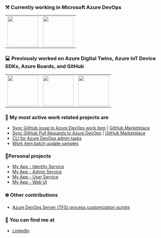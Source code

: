 ### ⚒ Currently working in Microsoft Azure DevOps

<table>
  <tr>
    <td>
      <img src="https://pbs.twimg.com/profile_images/1145617831905681408/XNKktHjN_400x400.png" width="100px" />
    </td>
    <td>
        <img src="https://store-images.s-microsoft.com/image/apps.45766.90bc905c-7e74-44bd-8e35-b6a66582227b.70681edc-518a-48c0-b3d1-3793746b3be4.4b202b3e-a046-4a2f-8d63-ccd79995f2bd.png" width="100px" />
     </td>           
  </tr>
</table>

### 💻 Previously worked on Azure Digital Twins, Azure IoT Device SDKs, Azure Boards, and GitHub

<table>
  <tr>
    <td>
        <img src="https://upload.wikimedia.org/wikipedia/commons/thumb/4/44/Microsoft_logo.svg/1024px-Microsoft_logo.svg.png" width="100px" />
      </td>
      <td>
        <img src="https://github.githubassets.com/images/modules/logos_page/GitHub-Mark.png" width="100px" />
      </td>    
      <td>
        <img src="https://store-images.s-microsoft.com/image/apps.45766.90bc905c-7e74-44bd-8e35-b6a66582227b.70681edc-518a-48c0-b3d1-3793746b3be4.4b202b3e-a046-4a2f-8d63-ccd79995f2bd.png" width="100px" />
      </td>    
  </tr>
</table>

### 🎉 My most active work related projects are

- [Sync GitHub issue to Azure DevOps work item](https://github.com/danhellem/github-actions-issue-to-work-item) | [GitHub Marketplace](https://github.com/marketplace/actions/github-issues-to-azure-devops)
- [Sync GitHub Pull Requests to Azure DevOps](https://github.com/danhellem/github-actions-pr-to-work-item) | [GitHub Marketplace](https://github.com/marketplace/actions/sync-pull-requests-to-azure-boards)
- [CLI for Azure DevOps admin tasks](https://github.com/danhellem/azure-devops-admin-cli)
- [Work item batch update samples](https://github.com/danhellem/workitem-batch-update-samples)

### 🦉Personal projects

- [My App - Identity Service](https://github.com/danhellem/myapp-identityservice)
- [My App - Admin Service](https://github.com/danhellem/myapp-adminservice)
- [My App - User Service](https://github.com/danhellem/myapp-userservice)
- [My App - Web UI](https://github.com/danhellem/myapp-web)

### ❄️ Other contributions

- [Azure DevOps Server (TFS) process customization scripts](https://github.com/microsoft/process-customization-scripts)

### 🔭 You can find me at

- [LinkedIn](https://www.linkedin.com/in/danhellem/)


